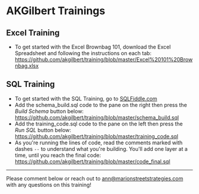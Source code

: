 # AKGilbert Trainings

## Excel Training

* To get started with the Excel Brownbag 101, download the Excel Spreadsheet and following the instructions on each tab:
https://github.com/akgilbert/training/blob/master/Excel%20101%20Brownbag.xlsx

## SQL Training

* To get started with the SQL Training, go to [SQLFiddle.com](SQLFiddle.com)
* Add the schema_build.sql code to the pane on the right then press the _Build Schema_ button below: 
https://github.com/akgilbert/training/blob/master/schema_build.sql
* Add the training_code.sql code to the pane on the left then press the _Run SQL_ button below:
https://github.com/akgilbert/training/blob/master/training_code.sql
* As you're running the lines of code, read the comments marked with dashes `--` to understand what you're building. You'll add one layer at a time, until you reach the final code:
https://github.com/akgilbert/training/blob/master/code_final.sql

---

Please comment below or reach out to ann@marionstreetstrategies.com with any questions on this training!
